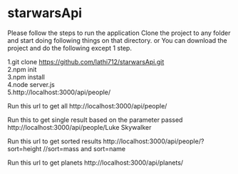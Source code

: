 # starwarsApi

Please follow the steps to run the application
Clone the project to any folder and start doing following things on that directory.
or You can download the project and do the following except 1 step.

1.git clone https://github.com/lathi712/starwarsApi.git
<br />
2.npm init
<br />
3.npm install
<br />
4.node server.js
<br />
5.http://localhost:3000/api/people/

Run this url to get all
http://localhost:3000/api/people/

Run this to get single result based on the parameter passed
http://localhost:3000/api/people/Luke Skywalker

Run this url to get sorted results
http://localhost:3000/api/people/?sort=height    //sort=mass and sort=name

Run this url to get planets
http://localhost:3000/api/planets/
